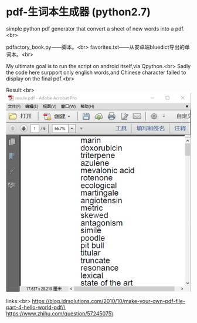 # pdf-生词本生成器 (python2.7)
simple python pdf generator that convert a sheet of new words into a pdf.\<br> 

pdfactory_book.py——脚本。\<br> 
favorites.txt——从安卓端bluedict导出的单词本。\<br> 

My ultimate goal is to run the script on android itself,via Qpython.\<br> 
Sadly the code here surpport only english words,and Chinese character failed to display on the final pdf.\<br> 

Result:\<br> 
![image](https://github.com/KnIfER/pdf-/raw/master/screenshot/捕获.PNG)

links:\<br> 
https://blog.idrsolutions.com/2010/10/make-your-own-pdf-file-part-4-hello-world-pdf/\<br> 
https://www.zhihu.com/question/57245075\<br> 

